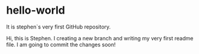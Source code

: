 # hello-world
It is stephen`s very first GitHub repository.

Hi, this is Stephen. I creating a new branch and writing my very first readme file.
I am going to commit the changes soon!
